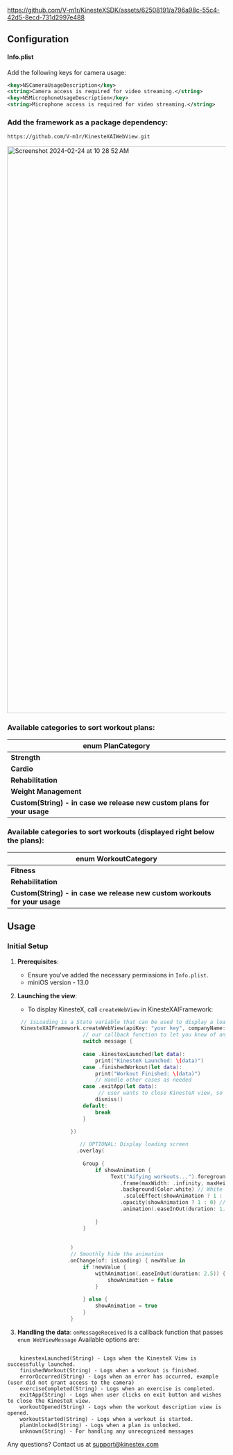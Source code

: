 https://github.com/V-m1r/KinesteXSDK/assets/62508191/a796a98c-55c4-42d5-8ecd-731d2997e488

## Configuration

#### Info.plist

Add the following keys for camera usage:

```xml
<key>NSCameraUsageDescription</key>
<string>Camera access is required for video streaming.</string>
<key>NSMicrophoneUsageDescription</key>
<string>Microphone access is required for video streaming.</string>
```

### Add the framework as a package dependency:

```xml
https://github.com/V-m1r/KinesteXAIWebView.git
```
<img width="1305" alt="Screenshot 2024-02-24 at 10 28 52 AM" src="https://github.com/V-m1r/KinesteXAIWebView/assets/62508191/1cad2100-1beb-4386-8e55-ba3d8f37edc5">

### Available categories to sort workout plans: 

| **enum PlanCategory** | 
| --- | 
| **Strength** | 
| **Cardio** |
| **Rehabilitation** | 
| **Weight Management** | 
| **Custom(String) - in case we release new custom plans for your usage** | 


### Available categories to sort workouts (displayed right below the plans): 

| **enum WorkoutCategory** | 
| --- | 
| **Fitness** |
| **Rehabilitation** |
| **Custom(String) - in case we release new custom workouts for your usage** | 

## Usage

### Initial Setup

1. **Prerequisites**:
    - Ensure you've added the necessary permissions in `Info.plist`.
    - miniOS version - 13.0
      
2. **Launching the view**:
   - To display KinesteX, call `createWebView` in KinesteXAIFramework:

   ```Swift
    // isLoading is a State variable that can be used to display a loading screen before the webview loads
    KinesteXAIFramework.createWebView(apiKey: "your key", companyName: "your company", userId: "your userId", planCategory: .Cardio, workoutCategory: .Fitness, isLoading: $isLoading, onMessageReceived: { message in
                        // our callback function to let you know of any real-time changes and user activity
                        switch message {
                            
                        case .kinestexLaunched(let data):
                            print("KinesteX Launched: \(data)")
                        case .finishedWorkout(let data):
                            print("Workout Finished: \(data)")
                            // Handle other cases as needed
                        case .exitApp(let data):
                             // user wants to close KinesteX view, so dismiss the view
                            dismiss()
                        default:
                            break
                        }
                        
                    })

                       // OPTIONAL: Display loading screen
                      .overlay(
                        
                        Group {
                            if showAnimation {
                                 Text("Aifying workouts...").foregroundColor(.black).font(.caption)
                                    .frame(maxWidth: .infinity, maxHeight: .infinity) // Fullscreen
                                    .background(Color.white) // White background
                                     .scaleEffect(showAnimation ? 1 : 3) // Scale up
                                    .opacity(showAnimation ? 1 : 0) // Fade out
                                    .animation(.easeInOut(duration: 1.5), value: showAnimation)
                                
                            }
                        }
                        
                        
                    )
                    // Smoothly hide the animation
                   .onChange(of: isLoading) { newValue in
                        if !newValue {
                            withAnimation(.easeInOut(duration: 2.5)) { // Extended duration to 2.5 seconds
                                showAnimation = false
                            }
                            
                        } else {
                            showAnimation = true
                        }
                    }
   
   ```
3. **Handling the data**:
   `onMessageReceived` is a callback function that passes `enum WebViewMessage`
   Available options are: 

```

    kinestexLaunched(String) - Logs when the KinesteX View is successfully launched.
    finishedWorkout(String) - Logs when a workout is finished.
    errorOccurred(String) - Logs when an error has occurred, example (user did not grant access to the camera)
    exerciseCompleted(String) - Logs when an exercise is completed.
    exitApp(String) - Logs when user clicks on exit button and wishes to close the KinesteX view.
    workoutOpened(String) - Logs when the workout description view is opened.
    workoutStarted(String) - Logs when a workout is started.
    planUnlocked(String) - Logs when a plan is unlocked.
    unknown(String) - For handling any unrecognized messages

```

Any questions? Contact us at support@kinestex.com
